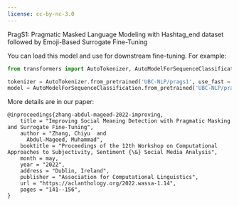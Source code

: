 ```yaml
---
license: cc-by-nc-3.0
---
```


PragS1: Pragmatic Masked Language Modeling with Hashtag_end dataset followed by Emoji-Based Surrogate Fine-Tuning

You can load this model and use for downstream fine-tuning. For example:
```python
from transformers import AutoTokenizer, AutoModelForSequenceClassification

tokenizer = AutoTokenizer.from_pretrained('UBC-NLP/prags1', use_fast = True)
model = AutoModelForSequenceClassification.from_pretrained('UBC-NLP/prags1',num_labels=lable_size)
```


More details are in our paper:
```
@inproceedings{zhang-abdul-mageed-2022-improving,
    title = "Improving Social Meaning Detection with Pragmatic Masking and Surrogate Fine-Tuning",
    author = "Zhang, Chiyu  and
      Abdul-Mageed, Muhammad",
    booktitle = "Proceedings of the 12th Workshop on Computational Approaches to Subjectivity, Sentiment {\&} Social Media Analysis",
    month = may,
    year = "2022",
    address = "Dublin, Ireland",
    publisher = "Association for Computational Linguistics",
    url = "https://aclanthology.org/2022.wassa-1.14",
    pages = "141--156",
}
```